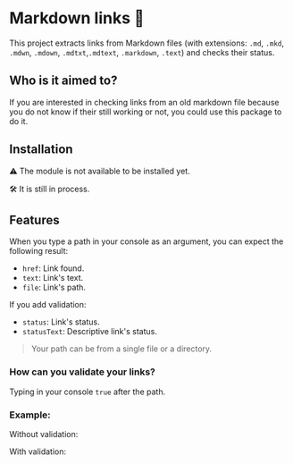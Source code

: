 # Markdown links 🔗

This project extracts links from Markdown files (with extensions: `.md`, `.mkd`, `.mdwn`, `.mdown`, `.mdtxt`,`.mdtext`, `.markdown`, `.text`) and checks their status.

## Who is it aimed to?

If you are interested in checking links from an old markdown file because you do not know if their still working or not, you could use this package to do it.

## Installation

⚠️ The module is not available to be installed yet.

🛠️ It is still in process.

## Features

When you type a path in your console as an argument, you can expect the following result:

* `href`: Link found.
* `text`: Link's text.
* `file`: Link's path.

If you add validation:

* `status`: Link's status.
* `statusText`: Descriptive link's status.

> Your path can be from a single file or a directory.

### How can you validate your links?

Typing in your console `true` after the path.

### Example:

Without validation:

With validation:
